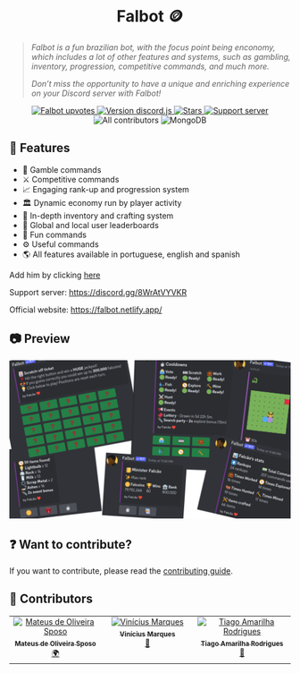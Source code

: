 <h1 align="center"> Falbot 🪙 </h1>
<blockquote>
<p><i>
Falbot is a fun brazilian bot, with the focus point being enconomy, which includes a lot of other features and systems, such as gambling, inventory, progression, competitive commands, and much more. 

Don’t miss the opportunity to have a unique and enriching experience on your Discord server with Falbot!
</i></p>
</blockquote>

<p align="center">
    <a title="Top.gg page" href="https://top.gg/bot/742331813539872798">
        <img src="https://top.gg/api/widget/upvotes/742331813539872798.svg" alt="Falbot upvotes">
    </a>
    <a title="Version discord.js" href="https://www.npmjs.com/package/discord.js">
        <img src="https://img.shields.io/badge/discord.js-v14.9.0-blue.svg?logo=npm" alt="Version discord.js">
    </a>
    <a title="Stars" href="https://github.com/falcao-g/falbot">
        <img src="https://img.shields.io/github/stars/falcao-g/falbot" alt="Stars">
    </a>
    <a title="Support server" href="https://discord.gg/8WrAtVYVKR">
        <img src="https://img.shields.io/discord/742332099788275732.svg?&logo=discord&logoColor=ffffff&color=7389D8&labelColor=6A7EC2&label=Support" alt="Support server">
    </a>
    <img src="https://img.shields.io/github/all-contributors/falcao-g/Falbot?color=ee8449&style=flat-square" alt="All contributors">
    <img src="https://img.shields.io/badge/MongoDB--darkgreen.svg?logo=mongodb" alt="MongoDB">
</p>

## 🚀 Features

- 🎲 Gamble commands
- ⚔️ Competitive commands
- 📈 Engaging rank-up and progression system
- 🏛️ Dynamic economy run by player activity
- 🎒 In-depth inventory and crafting system
- 👑 Global and local user leaderboards
- 🎉 Fun commands
- ⚙️ Useful commands
- 🌎 All features available in portuguese, english and spanish

Add him by clicking [here](https://discord.com/api/oauth2/authorize?client_id=742331813539872798&permissions=0&scope=bot%20applications.commands)

Support server: <https://discord.gg/8WrAtVYVKR>

Official website: <https://falbot.netlify.app/>

## 📷 Preview

<img src='./src/assets/preview.png'>

## ❓ Want to contribute?

If you want to contribute, please read the [contributing guide](CONTRIBUTING.md).

## 🤝 Contributors

<!-- ALL-CONTRIBUTORS-LIST:START - Do not remove or modify this section -->
<!-- prettier-ignore-start -->
<!-- markdownlint-disable -->
<table>
  <tbody>
    <tr>
      <td align="center" valign="top" width="14.28%"><a href="https://github.com/mateus-sposo"><img src="https://avatars.githubusercontent.com/u/133553167?v=4?s=100" width="100px;" alt="Mateus de Oliveira Sposo"/><br /><sub><b>Mateus de Oliveira Sposo</b></sub></a><br /><a href="#translation-mateus-sposo" title="Translation">🌍</a></td>
      <td align="center" valign="top" width="14.28%"><a href="https://github.com/Vinicius-Marques6"><img src="https://avatars.githubusercontent.com/u/56037523?v=4?s=100" width="100px;" alt="Vinícius Marques"/><br /><sub><b>Vinícius Marques</b></sub></a><br /><a href="#bug-Vinicius-Marques6" title="Bug reports">🐛</a></td>
      <td align="center" valign="top" width="14.28%"><a href="https://www.linkedin.com/in/tiago-amarilha-rodrigues-a7a6b31b8/"><img src="https://avatars.githubusercontent.com/u/34931192?v=4?s=100" width="100px;" alt="Tiago Amarilha Rodrigues"/><br /><sub><b>Tiago Amarilha Rodrigues</b></sub></a><br /><a href="#doc-AmarilhaTiago" title="Documentation">📖</a></td>
    </tr>
  </tbody>
</table>

<!-- markdownlint-restore -->
<!-- prettier-ignore-end -->

<!-- ALL-CONTRIBUTORS-LIST:END -->